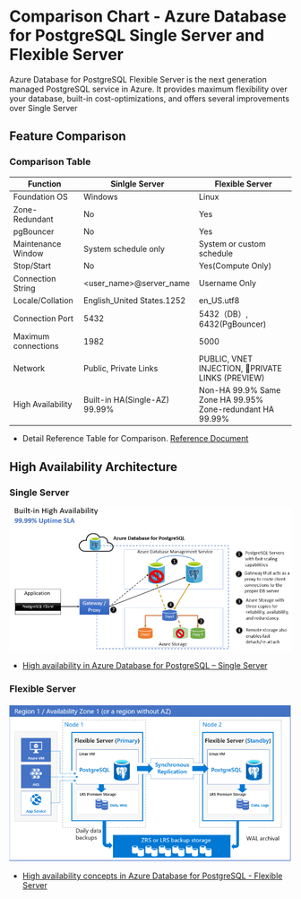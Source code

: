 # Comparison Chart - Azure Database for PostgreSQL Single Server and Flexible Server

Azure Database for PostgreSQL Flexible Server is the next generation managed PostgreSQL service in Azure. It provides maximum flexibility over your database, built-in cost-optimizations, and offers several improvements over Single Server

## Feature Comparison

### Comparison Table

|Function|Sinlgle Server|Flexible Server|
|--------|--------------|---------------|
|Foundation OS|Windows|Linux|
|Zone-Redundant|No|Yes|
|pgBouncer|No|Yes|
|Maintenance Window|System schedule only|System or custom schedule|
|Stop/Start|No|Yes(Compute Only)|
|Connection String|<user_name>@server_name| Username Only|
|Locale/Collation|English_United States.1252|en_US.utf8|
|Connection Port|5432|5432（DB）, 6432(PgBouncer)|
|Maximum connections|1982|5000|
|Network|Public, Private Links|PUBLIC, VNET INJECTION, PRIVATE LINKS (PREVIEW)|
|High Availability|Built-in HA(Single-AZ) 99.99%|Non-HA 99.9% Same Zone HA 99.95% Zone-redundant HA 99.99%|

- Detail Reference Table for Comparison. [Reference Document](https://learn.microsoft.com/en-us/azure/postgresql/flexible-server/concepts-compare-single-server-flexible-server#comparison-table)

## High Availability Architecture

### Single Server

![Single Server High Availability](./img/03_01_Single_Server_Architecture.png)
- [High availability in Azure Database for PostgreSQL – Single Server](https://learn.microsoft.com/en-us/azure/postgresql/single-server/concepts-high-availability)

### Flexible Server

![Flexible Server High Availability](./img/03_02_Flexible_Server_Architecture.png)
- [High availability concepts in Azure Database for PostgreSQL - Flexible Server](https://learn.microsoft.com/en-us/azure/postgresql/flexible-server/concepts-high-availability)
